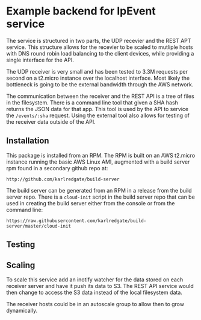 Example backend for IpEvent service
===================================

The service is structured in two parts, the UDP recevier and the REST
APT service.  This structure allows for the recevier to be scaled to
mutliple hosts with DNS round robin load balancing to the client devices,
while providing a single interface for the API.

The UDP receiver is very small and has been tested to 3.3M requests per
second on a t2.micro instance over the localhost interface.  Most likely
the bottleneck is going to be the external bandwidth through the AWS
network.

The communication between the receiver and the REST API is a tree of
files in the filesystem.  There is a command line tool that given a
SHA hash returns the JSON data for that app.  This tool is used by the
API to service the `/events/:sha` request.  Using the external tool
also allows for testing of the receiver data outside of the API.

## Installation

This package is installed from an RPM.  The RPM is built on an AWS
t2.micro instance running the basic AWS Linux AMI, augmented with
a build server rpm found in a secondary github repo at:

```
http://github.com/karlredgate/build-server
```

The build server can be generated from an RPM in a release from the
build server repo.  There is a `cloud-init` script in the build
server repo that can be used in creating the build server either
from the console or from the command line:

```
https://raw.githubusercontent.com/karlredgate/build-server/master/cloud-init
```



## Testing

## Scaling

To scale this service add an inotify watcher for the data stored on each
receiver server and have it push its data to S3.  The REST API service
would then change to access the S3 data instead of the local filesystem
data.

The receiver hosts could be in an autoscale group to allow then to
grow dynamically.

<!-- vim: set autoindent expandtab sw=4: -->
